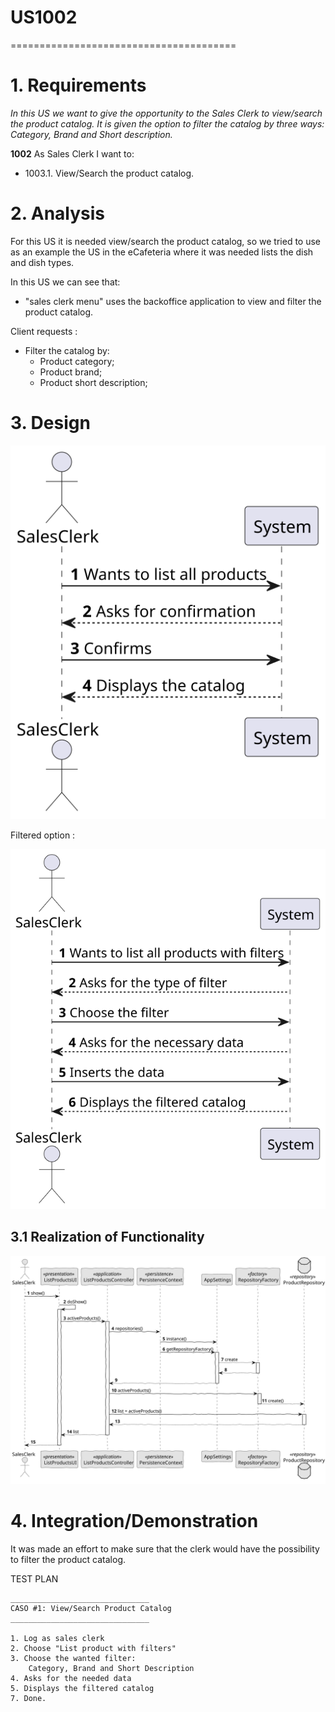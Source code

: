 # US1002
=======================================

# 1. Requirements

*In this US we want to give the opportunity to the Sales Clerk to view/search the product catalog.
It is given the option  to filter the catalog by three ways: Category, Brand and Short description.*

**1002** As Sales Clerk I want to:

- 1003.1. View/Search the product catalog.

# 2. Analysis

For this US it is needed view/search the product catalog, so we tried to use as an example the US in the eCafeteria where it was needed lists the dish and dish types.

In this US we can see that:

* "sales clerk menu" uses the backoffice application to view and filter the product catalog.

Client requests :
* Filter the catalog by:
  * Product category; 
  * Product brand;
  * Product short description;

# 3. Design

![US1002_SSD](US1002_SSD.svg)

Filtered option :

![US1002_SSD_2](US1002_SSD_2.svg)

## 3.1 Realization of Functionality

![US1002_SD](US1002_SD.svg)

# 4. Integration/Demonstration

It was made an effort to make sure that the clerk would have the possibility to filter the product catalog.

TEST PLAN

	_______________________________
	CASO #1: View/Search Product Catalog
	_______________________________

	1. Log as sales clerk
	2. Choose "List product with filters"
    3. Choose the wanted filter:
        Category, Brand and Short Description
    4. Asks for the needed data
    5. Displays the filtered catalog
    7. Done.
